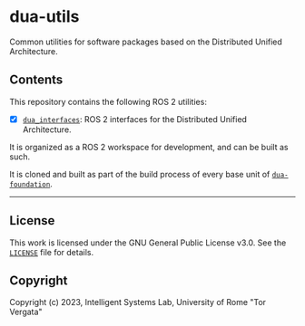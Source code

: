 # dua-utils

Common utilities for software packages based on the Distributed Unified Architecture.

## Contents

This repository contains the following ROS 2 utilities:

- [x] [`dua_interfaces`](dua_interfaces/README.md): ROS 2 interfaces for the Distributed Unified Architecture.

It is organized as a ROS 2 workspace for development, and can be built as such.

It is cloned and built as part of the build process of every base unit of [`dua-foundation`](https://github.com/IntelligentSystemsLabUTV/dua-foundation).

---

## License

This work is licensed under the GNU General Public License v3.0. See the [`LICENSE`](LICENSE) file for details.

## Copyright

Copyright (c) 2023, Intelligent Systems Lab, University of Rome "Tor Vergata"
